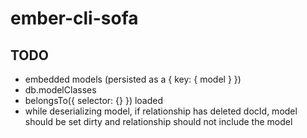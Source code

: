 # ember-cli-sofa

## TODO

* embedded models (persisted as a { key: { model } })
* db.modelClasses
* belongsTo({ selector: {} }) loaded
* while deserializing model, if relationship has deleted docId, model should be set dirty and relationship should not include the model
